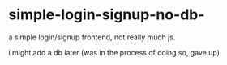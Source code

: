 # simple-login-signup-no-db-


a simple login/signup frontend, not really much js.

i might add a db later (was in the process of doing so, gave up)
